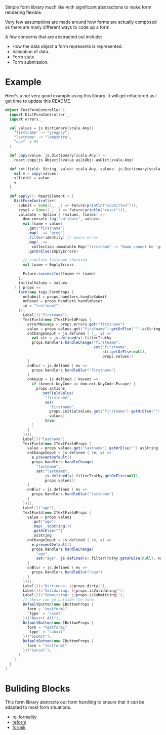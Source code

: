Simple form library much like with significant abstractions to make form
rendering flexible.

Very few assumptions are made around how forms are actually composed as there
are many different ways to code up a form.

A few concerns that are abstracted out include:

* How the data object a form represents is represented.
* Validation of data.
* Form state.
* Form submission. 

# Example
Here's a *not* very good example using this library. It will get refactored as
I get time to update this README.

```scala
object TestFormController {
  import DictFormController._
  import errors._

  val values = js.Dictionary[scala.Any](
    "firstname" -> "gregory",
    "lastname" -> "lampshire",
    "age" -> 51
  )

  def copy(value: js.Dictionary[scala.Any]) =
    react.copy[js.Object](value.asJsObj).asDict[scala.Any]

  def set(field: String, value: scala.Any, values: js.Dictionary[scala.Any]) = {
    val v = copy(values)
    v(field) = value
    v
  }

  def apply(): ReactElement = {
    DictFormController(
      submit = Some((_, _) => Future(println("submitted"))),
      reset = Some((_, _) => Future(println("reset"))),
      validate = Option { (values, fields) =>
        dom.console.log("validate", values)
        val fname = values
          .get("firstname")
          .map(_ == "greg")
          .filter(identity) // means error
          .map(_ =>
            collection.immutable.Map("firstname" -> "Name cannot be 'greg'"))
          .getOrElse(EmptyErrors)

        // simulate lastname checking
        val lname = EmptyErrors

        Future.successful(fname ++ lname)
      },
      initialValues = values
    ) { props =>
      form(new tags.FormProps {
        onSubmit = props.handlers.handleSubmit
        onReset = props.handlers.handleReset
        id = "testform1"
      })(
        Label()("firstname"),
        TextField(new ITextFieldProps {
          errorMessage = props.errors.get("firstname")
          value = props.values.get("firstname").getOrElse("").asString
          onChangeInput = js.defined { (_, v) =>
            val str = js.defined(v).filterTruthy
            props.handlers.handleChange("firstname",
                                        set("firstname",
                                            str.getOrElse(null),
                                            props.values))
          }
          onBlur = js.defined { ev =>
            props.handlers.handleBlur("firstname")
          }
          onKeyUp = js.defined { kevent =>
            if (kevent.keyCode == dom.ext.KeyCode.Escape) {
              props.actions
                .setFieldValue(
                  "firstname",
                  set(
                    "firstname",
                    props.initialValues.get("firstname").getOrElse("").asString,
                    values),
                  true)
            }
          }
        })(),
        Label()("lastname"),
        TextField(new ITextFieldProps {
          value = props.values.get("lastname").getOrElse("").asString
          onChangeInput = js.defined { (e, v) =>
            e.preventDefault()
            props.handlers.handleChange(
              "lastname",
              set("lastname",
                  js.defined(v).filterTruthy.getOrElse(null),
                  props.values))
          }
          onBlur = js.defined { ev =>
            props.handlers.handleBlur("lastname")
          }
        })(),
        Label()("age"),
        TextField(new ITextFieldProps {
          value = props.values
            .get("age")
            .map(_.toString())
            .getOrElse("")
            .asString
          onChangeInput = js.defined { (e, v) =>
            e.preventDefault()
            props.handlers.handleChange(
              "age",
              set("age", js.defined(v).filterTruthy.getOrElse(null), values))
          }
          onBlur = js.defined { ev =>
            props.handlers.handleBlur("age")
          }
        })(),
        Label()(s"Dirtiness: ${props.dirty}"),
        Label()(s"Validating: ${props.isValidating}"),
        Label()(s"Submitting: ${props.isSubmitting}"),
        // these can go outside the form
        DefaultButton(new IButtonProps {
          form = "testform1"
          `type` = "reset"
        })("Revert All"),
        DefaultButton(new IButtonProps {
          form = "testform1"
          `type` = "submit"
        })("Submit"),
        DefaultButton(new IButtonProps {
          form = "testform1"
        })("Cancel"),
      )
    }
  }
}
```


# Buliding Blocks
This form library abstracts out form handling to ensure that it can be adapted
to most form situations.

* [re-formality](https://github.com/alexfedoseev/re-formality)
* [reform](https://github.com/Astrocoders/reform)
* [formik](https://jaredpalmer.com/formik)
